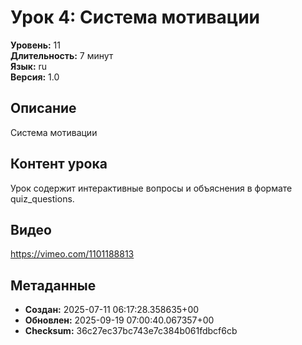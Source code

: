 # Урок 4: Система мотивации

**Уровень:** 11  
**Длительность:** 7 минут  
**Язык:** ru  
**Версия:** 1.0  

## Описание
Система мотивации

## Контент урока
Урок содержит интерактивные вопросы и объяснения в формате quiz_questions.

## Видео
https://vimeo.com/1101188813

## Метаданные
- **Создан:** 2025-07-11 06:17:28.358635+00
- **Обновлен:** 2025-09-19 07:00:40.067357+00
- **Checksum:** 36c27ec37bc743e7c384b061fdbcf6cb
